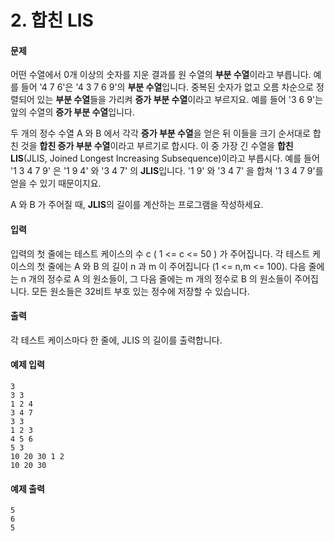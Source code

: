 # 2. 합친 LIS



#### 문제

어떤 수열에서 0개 이상의 숫자를 지운 결과를 원 수열의 **부분 수열**이라고 부릅니다. 예를 들어 '4 7 6'은 '4 3 7 6 9'의 **부분 수열**입니다. 중복된 숫자가 없고 오름 차순으로 정렬되어 있는 **부분 수열**들을 가리켜 **증가 부분 수열**이라고 부르지요. 예를 들어 '3 6 9'는 앞의 수열의 **증가 부분 수열**입니다.

두 개의 정수 수열 A 와 B 에서 각각 **증가 부분 수열**을 얻은 뒤 이들을 크기 순서대로 합친 것을 **합친 증가 부분 수열**이라고 부르기로 합시다. 이 중 가장 긴 수열을 **합친 LIS**(JLIS, Joined Longest Increasing Subsequence)이라고 부릅시다. 예를 들어 '1 3 4 7 9' 은 '1 9 4' 와 '3 4 7' 의 **JLIS**입니다. '1 9' 와 '3 4 7' 을 합쳐 '1 3 4 7 9'를 얻을 수 있기 때문이지요.

A 와 B 가 주어질 때, **JLIS**의 길이를 계산하는 프로그램을 작성하세요.



#### 입력

입력의 첫 줄에는 테스트 케이스의 수 c ( 1 <= c <= 50 ) 가 주어집니다. 각 테스트 케이스의 첫 줄에는 A 와 B 의 길이 n 과 m 이 주어집니다 (1 <= n,m <= 100). 다음 줄에는 n 개의 정수로 A 의 원소들이, 그 다음 줄에는 m 개의 정수로 B 의 원소들이 주어집니다. 모든 원소들은 32비트 부호 있는 정수에 저장할 수 있습니다.



#### 출력

각 테스트 케이스마다 한 줄에, JLIS 의 길이를 출력합니다.



#### 예제 입력

```
3
3 3
1 2 4
3 4 7
3 3
1 2 3
4 5 6
5 3
10 20 30 1 2
10 20 30
```

#### 예제 출력

```
5
6
5
```